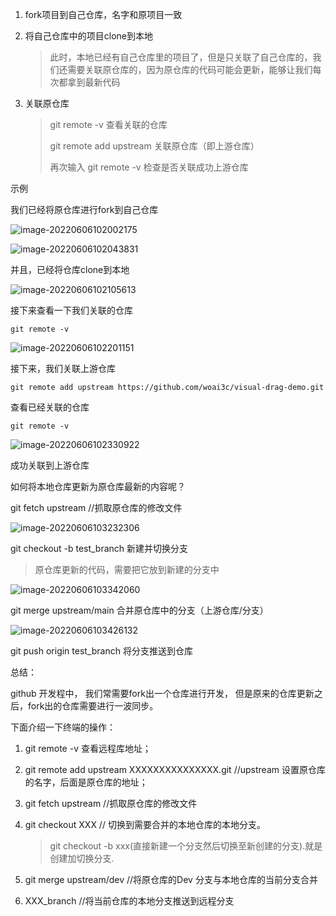 1. fork项目到自己仓库，名字和原项目一致

2. 将自己仓库中的项目clone到本地

   > 此时，本地已经有自己仓库里的项目了，但是只关联了自己仓库的，我们还需要关联原仓库的，因为原仓库的代码可能会更新，能够让我们每次都拿到最新代码

3. 关联原仓库

   > git remote -v 查看关联的仓库
   >
   > git remote add upstream 关联原仓库（即上游仓库）
   >
   > 再次输入 git remote -v 检查是否关联成功上游仓库







示例

我们已经将原仓库进行fork到自己仓库

![image-20220606102002175](https://liuxueji.oss-cn-guangzhou.aliyuncs.com/image-20220606102002175.png)

![image-20220606102043831](https://liuxueji.oss-cn-guangzhou.aliyuncs.com/image-20220606102043831.png)

并且，已经将仓库clone到本地

![image-20220606102105613](https://liuxueji.oss-cn-guangzhou.aliyuncs.com/image-20220606102105613.png)

接下来查看一下我们关联的仓库



```
git remote -v
```

![image-20220606102201151](https://liuxueji.oss-cn-guangzhou.aliyuncs.com/image-20220606102201151.png)



接下来，我们关联上游仓库

```
git remote add upstream https://github.com/woai3c/visual-drag-demo.git
```



查看已经关联的仓库

```
git remote -v
```

![image-20220606102330922](https://liuxueji.oss-cn-guangzhou.aliyuncs.com/image-20220606102330922.png)



成功关联到上游仓库



如何将本地仓库更新为原仓库最新的内容呢？

git fetch upstream   //抓取原仓库的修改文件

![image-20220606103232306](https://liuxueji.oss-cn-guangzhou.aliyuncs.com/image-20220606103232306.png)



git checkout -b test_branch 新建并切换分支

> 原仓库更新的代码，需要把它放到新建的分支中

![image-20220606103342060](https://liuxueji.oss-cn-guangzhou.aliyuncs.com/image-20220606103342060.png)



git merge upstream/main 合并原仓库中的分支（上游仓库/分支）

![image-20220606103426132](https://liuxueji.oss-cn-guangzhou.aliyuncs.com/image-20220606103426132.png)

git push origin test_branch 将分支推送到仓库

总结：

github 开发程中， 我们常需要fork出一个仓库进行开发， 但是原来的仓库更新之后，fork出的仓库需要进行一波同步。

下面介绍一下终端的操作：

1. git remote -v 查看远程库地址；

2. git remote add upstream XXXXXXXXXXXXXXX.git     //upstream 设置原仓库的名字，后面是原仓库的地址；

3. git fetch upstream   //抓取原仓库的修改文件

4. git checkout XXX  // 切换到需要合并的本地仓库的本地分支。

   > git checkout -b xxx(直接新建一个分支然后切换至新创建的分支).就是创建加切换分支.

5. git  merge upstream/dev   //将原仓库的Dev 分支与本地仓库的当前分支合并

6.  XXX_branch   //将当前仓库的本地分支推送到远程分支